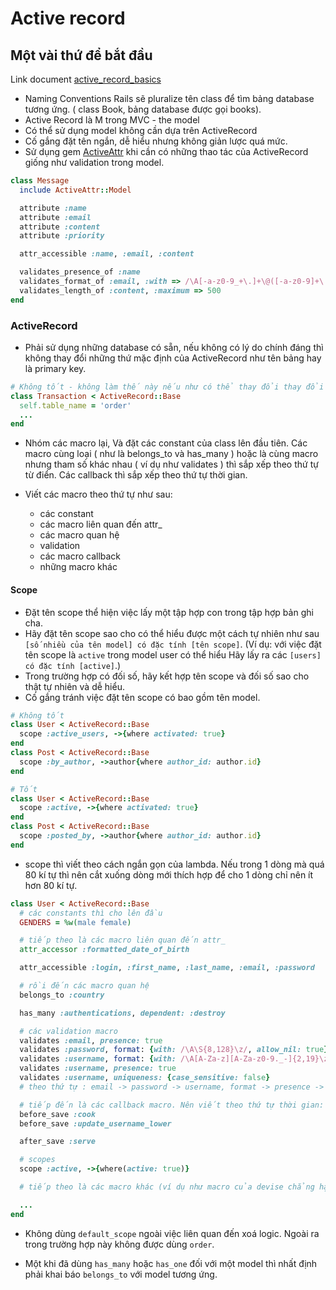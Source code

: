 # Active record 

## Một vài thứ để bắt đầu
Link document [active_record_basics](https://github.com/cgriego/active_attr)
* Naming Conventions Rails sẽ pluralize tên class để tìm bảng database tương ứng. ( class Book, bảng database được gọi books).
* Active Record là M trong MVC - the model 
* Có thể sử dụng model không cần dựa trên ActiveRecord
* Cố gắng đặt tên ngắn, dễ hiểu nhưng không giản lược quá mức.
* Sử dụng gem [ActiveAttr](https://github.com/cgriego/active_attr) khi cần có những thao tác của ActiveRecord giống như validation trong model.

```ruby
class Message
  include ActiveAttr::Model

  attribute :name
  attribute :email
  attribute :content
  attribute :priority

  attr_accessible :name, :email, :content

  validates_presence_of :name
  validates_format_of :email, :with => /\A[-a-z0-9_+\.]+\@([-a-z0-9]+\.)+[a-z0-9]{2,4}\z/i
  validates_length_of :content, :maximum => 500
end
```

### ActiveRecord

* Phải sử dụng những database có sẵn, nếu không có lý do chính đáng thì không thay đổi những thứ mặc định của ActiveRecord như tên bảng hay là primary key.

```ruby
# Không tốt - không làm thế này nếu như có thể thay đổi thay đổi schema
class Transaction < ActiveRecord::Base
  self.table_name = 'order'
  ...
end
```

* Nhóm các macro lại, Và đặt các constant của class lên đầu tiên. Các macro cùng loại ( như là belongs_to và has_many ) hoặc là cùng macro nhưng tham số khác nhau ( ví dụ như validates ) thì sắp xếp theo thứ tự từ điển. Các callback thì sắp xếp theo thứ tự thời gian.

* Viết các macro theo thứ tự như sau:
  * các constant
  * các macro liên quan đến attr_
  * các macro quan hệ
  * validation
  * các macro callback
  * những macro khác

#### Scope
* Đặt tên scope thể hiện việc lấy một tập hợp con trong tập hợp bản ghi cha. 
* Hãy đặt tên scope sao cho có thể hiểu được một cách tự nhiên như sau 
`[số nhiều của tên model] có đặc tính [tên scope]`. 
(Ví dụ: với việc đặt tên scope là `active` trong model user có thể hiểu 
            Hãy lấy ra các `[users] có đặc tính [active]`.)
* Trong trường hợp có đối số, hãy kết hợp tên scope và đối số sao cho thật tự nhiên và dễ hiểu. 
* Cố gắng tránh việc đặt tên scope có bao gồm tên model. 

```ruby
# Không tốt
class User < ActiveRecord::Base
  scope :active_users, ->{where activated: true}
end
class Post < ActiveRecord::Base
  scope :by_author, ->author{where author_id: author.id}
end

# Tốt
class User < ActiveRecord::Base
  scope :active, ->{where activated: true}
end
class Post < ActiveRecord::Base
  scope :posted_by, ->author{where author_id: author.id}
end
```

* scope thì viết theo cách ngắn gọn của lambda. Nếu trong 1 dòng mà quá 80 kí tự thì nên cắt xuống dòng mới thích hợp để cho 1 dòng chỉ nên ít hơn 80 kí tự.

```ruby
class User < ActiveRecord::Base
  # các constants thì cho lên đầu
  GENDERS = %w(male female)

  # tiếp theo là các macro liên quan đến attr_
  attr_accessor :formatted_date_of_birth

  attr_accessible :login, :first_name, :last_name, :email, :password

  # rồi đến các macro quan hệ
  belongs_to :country

  has_many :authentications, dependent: :destroy

  # các validation macro
  validates :email, presence: true
  validates :password, format: {with: /\A\S{8,128}\z/, allow_nil: true}
  validates :username, format: {with: /\A[A-Za-z][A-Za-z0-9._-]{2,19}\z/}
  validates :username, presence: true
  validates :username, uniqueness: {case_sensitive: false}
  # theo thứ tự : email -> password -> username, format -> presence -> uniqueness

  # tiếp đến là các callback macro. Nên viết theo thứ tự thời gian: before -> after
  before_save :cook
  before_save :update_username_lower

  after_save :serve

  # scopes
  scope :active, ->{where(active: true)}

  # tiếp theo là các macro khác (ví dụ như macro của devise chẳng hạn)

  ...
end
```

* Không dùng ``` default_scope ``` ngoài việc liên quan đến xoá logic. Ngoài ra trong trường hợp này không được dùng ``` order ```.

* Một khi đã dùng `has_many` hoặc `has_one` đối với một model thì nhất định phải khai báo `belongs_to` với model tương ứng.